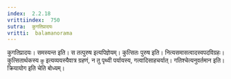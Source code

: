 ```yaml
---
index:  2.2.18
vrittiindex:  750
sutra:  कुगतिप्रादयः
vritti:  balamanorama 
---
```


कुगतिप्रादयः। समस्यन्त इति। स तत्पुरुष इत्यपिज्ञेयम्। कुत्सितः पुरुष इति। नित्यसमासत्वादस्वपदविग्रहः। कुत्सितार्थकस्य `कु` इत्यव्ययस्यैवात्र ग्रहणं, न तु पृथ्वी पर्यायस्य, गत्वादिसाहचर्यात्। गतिश्चेत्यनुवर्तमान इति। क्रियायोग इति चेति बोध्यम्। 

